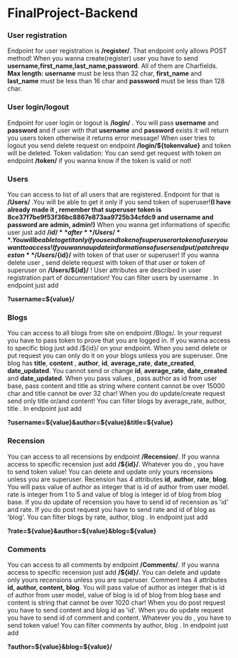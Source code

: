 # FinalProject-Backend

### User registration
Endpoint for user registration is **/register/**. That endpoint only allows POST method!
When you wanna create(register) user you have to send **username,first_name,last_name,password**. All of them are Charfields.
**Max length:**
**username** must be less than 32 char, **first_name** and **last_name** must be less than 16 char and **password** must be less than 128 char.

### User login/logout
Endpoint for user login or logout is **/login/** . You will pass **username** and **password** and if user with that **username** and **password** exists it will return you users token otherwise it returns error message!
When user tries to logout you send delete request on endpoint **/login/${tokenvalue}** and token will be deleted.
Token validation:
You can send get request with token on endpoint **/token/** if you wanna know if the token is valid or not!

### Users
You can access to list of all users that are registered.
Endpoint for that is **/Users/** .You will be able to get it only if you send token of superuser!**(I have already made it , remember that superuser token is
8ce37f7be9f53f36bc8867e873aa9725b34cfdc9
and username and password are admin, admin!)**
When you wanna get informations of specific user just add **/${id}/** after **/Users/**. You will be able to get it only if you send token of superuser or token of user you want to access!
If you wanna update informations of user send put/patch request on **/Users/${id}/** with token of that user or superuser!
If you wanna delete user , send delete request with token of that user or token of superuser on **/Users/${id}/** !
User attributes are described in user registration part of documentation!
You can filter users by username . In endpoint just add

**?username=${value}/**

### Blogs
You can access to all blogs from site on endpoint /Blogs/. In your request you have to pass token to prove that you are logged in. If you wanna access to specific blog just add /${id}/ on your endpoint.
When you send delete or put request you can only do it on your blogs unless you are superuser.
One blog has **title**, **content** , **author**, **id**, **average_rate**, **date_created**, **date_updated**. You cannot send or change **id**, **average_rate**, **date_created** and **date_updated**.
When you pass values , pass author as id from user base, pass content and title as string where content cannot be over 15000 char and title cannot be over 32 char!
When you do update/create request send only title or/and content!
You can filter blogs by average_rate, author, title . In endpoint just add

**?username=${value}&author=${value}&title=${value}**

### Recension
You can access to all recensions by endpoint **/Recension/**.
If you wanna access to specific recension just add **/${id}/**.
Whatever you do , you have to send token value!
You can delete and update only yours recensions unless you are superuser.
Recension has 4 attributes **id**, **author**, **rate**, **blog**.
You will pass value of author as integer that is id of author from user model. rate is integer from 1 to 5 and value of blog is integer id of blog from blog base.
If you do update of recension you have to send id of recension as 'id' and rate.
If you do post request you have to send rate and id of blog as 'blog'.
You can filter blogs by rate, author, blog . In endpoint just add

**?rate=${value}&author=${value}&blog=${value}**

### Comments
You can access to all comments by endpoint **/Comments/**.
If you wanna access to specific recension just add **/${id}/**.
You can delete and update only yours recensions unless you are superuser.
Comment has 4 attributes **id, author, content, blog**.
You will pass value of author as integer that is id of author from user model, value of blog is id of blog from blog base and content is string that cannot be over 1020 char!
When you do post request you have to send content and blog id as 'id'.
When you do update request you have to send id of comment and content.
Whatever you do , you have to send token value!
You can filter comments by author, blog . In endpoint just add

**?author=${value}&blog=${value}/**



